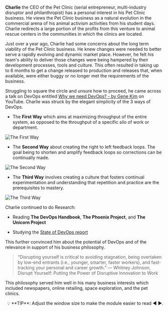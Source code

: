 **Charlie** the CEO of the Pet Clinic (serial entrepreneur, multi-industry disruptor and philanthropist) has a personal interest in his Pet Clinic business. He views the Pet Clinic business as a natural evolution in the commercial arena of his animal activism activities from his student days. Charlie redirects a large portion of the profits from this venture to animal rescue centers in the communities in which the clinics are located.  

Just over a year ago, Charlie had some concerns about the long term viability of the Pet Clinic business. He knew changes were needed to better serve a rapidly evolving and dynamic market place. However, he felt his team's ability to deliver those changes were being hampered by their development processes, tools and culture. This often resulted in taking up to 6 months to get a change released to production and releases that, when available, were either buggy or no longer met the requirements of the business.  

Struggling to square the circle and unsure how to proceed, he came across a talk on DevOps entitled [Why we need DevOps? - by Gene Kim](https://www.youtube.com/watch?v=877OCQA_xzE) on YouTube. Charlie was struck by the elegant simplicity of the 3 ways of DevOps.

- The **First Way** which aims at maximizing throughput of the entire system, as opposed to the throughput of a specific silo of work or department.  

![The First Way](../../assets/online-devops-dojo/leading-change/first-way.png)  

- The **Second Way** about creating the right to left feedback loops. The goal being to shorten and amplify feedback loops so corrections can be continually made.  

![The Second Way](../../assets/online-devops-dojo/leading-change/second-way.png)

- The **Third Way**  involves creating a culture that fosters continual experimentation and understanding that repetition and practice are the prerequisites to mastery.  

![The Third Way](../../assets/online-devops-dojo/leading-change/third-way.png)  

Charlie continued to do Research:  

* Reading **The DevOps Handbook**, **The Phoenix Project**, and **The Unicorn Project**  

* Studying the [State of DevOps report](https://puppet.com/resources/whitepaper/state-of-devops-report)  

This further convinced him about the potential of DevOps and of the relevance in support of his business philosophy.

> “Disrupting yourself is critical to avoiding stagnation, being overtaken by low-end entrants (i.e., younger, smarter, faster workers), and fast-tracking your personal and career growth.”
― Whitney Johnson, Disrupt Yourself: Putting the Power of Disruptive Innovation to Work

This philosophy served him well in his many business interests which included newspapers, online retailing, space exploration, and the pet clinics.

<div style="text-align: right">💡 **TIP**: Adjust the window size to make the module easier to read ◀ ▶. </div>

